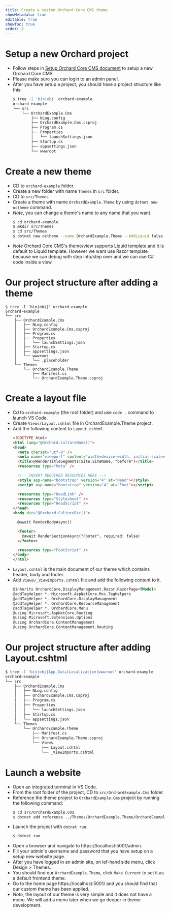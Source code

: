 ```yaml
---
title: Create a custom Orchard Core CMS theme
showMetadata: true
editable: true
showToc: true
order: 2
---
```


# Setup a new Orchard project
- Follow steps in [Setup Orchard Core CMS document](/web-frameworks/orchard-core-cms/setup-orchard-core-cms) to setup a new Orchard Core CMS.
- Please make sure you can login to an admin panel.
- After you have setup a project, you should have a project structure like this:
  ```sh
  $ tree -I 'bin|obj' orchard-example
  orchard-example
  └── src
      └── OrchardExample.Cms
          ├── NLog.config
          ├── OrchardExample.Cms.csproj
          ├── Program.cs
          ├── Properties
          │   └── launchSettings.json
          ├── Startup.cs
          ├── appsettings.json
          └── wwwroot
  ```

# Create a new theme
- CD to `orchard-example` folder.
- Create a new folder with name `Themes` in `src` folder.
- CD to `src/Themes`
- Create a theme with name `OrchardExample.Theme` by using `dotnet new octheme` command.
- *Note*, you can change a theme's name to any name that you want.
  ```sh
  $ cd orchard-example
  $ mkdir src/Themes
  $ cd src/Themes
  $ dotnet new octheme --name OrchardExample.Theme --AddLiquid false
  ```
- *Note* Orchard Core CMS's theme/view supports Liquid template and it is default to Liquid template.
  However we want use Razor template because we can debug with step into/step over and we can use C# code inside a view.

# Our project structure after adding a theme
```
$ tree -I 'bin|obj|' orchard-example
orchard-example
└── src
    ├── OrchardExample.Cms
    │   ├── NLog.config
    │   ├── OrchardExample.Cms.csproj
    │   ├── Program.cs
    │   ├── Properties
    │   │   └── launchSettings.json
    │   ├── Startup.cs
    │   ├── appsettings.json
    │   └── wwwroot
    │       └── .placeholder
    └── Themes
        └── OrchardExample.Theme
            ├── Manifest.cs
            └── OrchardExample.Theme.csproj
```

# Create a layout file
- Cd to `orchard-example` (the root folder) and use `code .` command to launch VS Code.
- Create `Views/Layout.cshtml` file in OrchardExample.Theme project.
- Add the following content to `Layout.cshtml`.
  ```html
  <!DOCTYPE html>
  <html lang="@Orchard.CultureName()">
  <head>
    <meta charset="utf-8" />
    <meta name="viewport" content="width=device-width, initial-scale=1.0" />
    <title>@RenderTitleSegments(Site.SiteName, "before")</title>
    <resources type="Meta" />

    <!-- INSERT REQUIRED RESOURCES HERE -->
    <style asp-name="bootstrap" version="4" at="Head"></style>
    <script asp-name="bootstrap" version="4" at="Foot"></script>

    <resources type="HeadLink" />
    <resources type="Stylesheet" />
    <resources type="HeadScript" />
  </head>
  <body dir="@Orchard.CultureDir()">

    @await RenderBodyAsync()

    <footer>
      @await RenderSectionAsync("Footer", required: false)
    </footer>

    <resources type="FootScript" />
  </body>
  </html>
  ```
- `Layout.cshtml` is the main document of our theme which contains header, body and footer.
- Add `Views/_ViewImports.cshtml` file and add the following content to it.
  ```html
  @inherits OrchardCore.DisplayManagement.Razor.RazorPage<TModel>
  @addTagHelper *, Microsoft.AspNetCore.Mvc.TagHelpers
  @addTagHelper *, OrchardCore.DisplayManagement
  @addTagHelper *, OrchardCore.ResourceManagement
  @addTagHelper *, OrchardCore.Menu
  @using Microsoft.AspNetCore.Routing
  @using Microsoft.Extensions.Options
  @using OrchardCore.ContentManagement
  @using OrchardCore.ContentManagement.Routing
  ```

# Our project structure after adding Layout.cshtml
```sh
$ tree -I 'bin|obj|App_Data|Localization|wwwroot' orchard-example
orchard-example
└── src
    ├── OrchardExample.Cms
    │   ├── NLog.config
    │   ├── OrchardExample.Cms.csproj
    │   ├── Program.cs
    │   ├── Properties
    │   │   └── launchSettings.json
    │   ├── Startup.cs
    │   └── appsettings.json
    └── Themes
        └── OrchardExample.Theme
            ├── Manifest.cs
            ├── OrchardExample.Theme.csproj
            └── Views
                ├── Layout.cshtml
                └── _ViewImports.cshtml
```

# Launch a website
- Open an integrated terminal in VS Code.
- From the root folder of the project, CD to `src/OrchardExample.Cms` folder.
- Reference the theme project to `OrchardExample.Cms` project by running the following command:
  ```sh
  $ cd src/OrchardExample.Cms
  $ dotnet add reference ../Themes/OrchardExample.Theme/OrchardExample.Theme.csproj
  ```
- Launch the project with `dotnet run`.
  ```sh
  $ dotnet run
  ```
- Open a browser and navigate to https://localhost:5001/admin.
- Fill your admin's username and password that you have setup on a setup new website page.
- After you have logged in an admin site, on lef-hand side menu, click Design > Themes.
- You should find our `OrchardExample.Theme`, click `Make Current` to set it as a default frontend theme.
- Go to the home page https://localhost:5001/ and you should find that our custom theme has been applied.
- *Note*, the layout of our theme is very simple and it does not have a menu. We will add a menu later when we go deeper in theme development.
